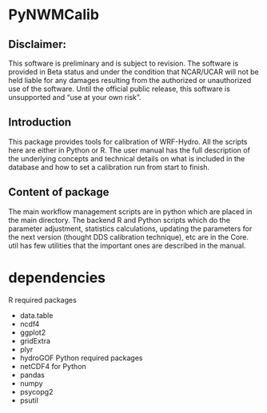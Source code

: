 # PyNWMCalib

## Disclaimer:
This software is preliminary and is subject to revision. The software is provided in Beta status and under the condition that NCAR/UCAR will not be held liable for any damages resulting from the authorized or unauthorized use of the software. Until the official public release, this software is unsupported and “use at your own risk”.

## Introduction
This package provides tools for calibration of WRF-Hydro. All the scripts here are either in Python or R. The user manual has the full description of the underlying concepts and technical details on what is included in the database and how to set a calibration run from start to finish. 

## Content of package
The main workflow management scripts are in python which are placed in the main directory. The backend R and Python scripts which do the parameter adjustment, statistics calculations, updating the parameters for the next version (thought DDS calibration technique), etc are in the Core. util has few utilities that the important ones are described in the manual. 

# dependencies
R required packages 
* data.table
* ncdf4
* ggplot2
* gridExtra
* plyr
* hydroGOF
Python required packages 
* netCDF4 for Python
* pandas
* numpy
* psycopg2
* psutil
